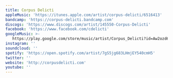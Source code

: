 ```yaml
---
title: Corpus Delicti
appleMusic: 'https://itunes.apple.com/artist/corpus-delicti/6516413'
bandcamp: 'https://corpus-delicti.bandcamp.com'
discogs: 'https://www.discogs.com/artist/145550-Corpus-Delicti'
facebook: 'https://www.facebook.com/cdelicti'
googleMusic: >-
   https://play.google.com/store/music/artist/Corpus_Delicti?id=Aw2ozd6m2glmqkx4ziyeachv3mu
instagram: ''
soundcloud: ''
spotify: 'https://open.spotify.com/artist/7gS5jg683LHmjEY540cmH5'
twitter: ''
website: 'http://corpusdelicti.com'
youtube: ''
---
```


